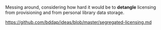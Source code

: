 Messing around, considering how hard it would be to **detangle** licensing from provisioning and from personal library data storage.

https://github.com/bddap/ideas/blob/master/segregated-licensing.md
